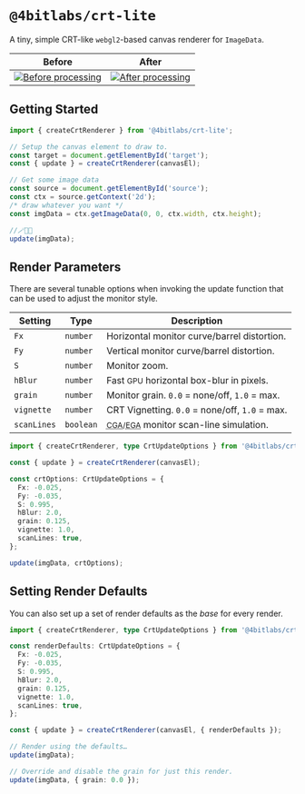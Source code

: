 # `@4bitlabs/crt-lite`

A tiny, simple CRT-like `webgl2`-based canvas renderer for `ImageData`.

| Before                                          | After                                        |
| ----------------------------------------------- | -------------------------------------------- |
| [![Before processing][before]][before_fullsize] | [![After processing][after]][after_fullsize] |

## Getting Started

```ts
import { createCrtRenderer } from '@4bitlabs/crt-lite';

// Setup the canvas element to draw to.
const target = document.getElementById('target');
const { update } = createCrtRenderer(canvasEl);

// Get some image data
const source = document.getElementById('source');
const ctx = source.getContext('2d');
/* draw whatever you want */
const imgData = ctx.getImageData(0, 0, ctx.width, ctx.height);

//🪄🎩🐰
update(imgData);
```

## Render Parameters

There are several tunable options when invoking the update function that can be used to adjust the monitor style.

| Setting     | Type      | Description                                                                                                                                     |
| ----------- | --------- | ----------------------------------------------------------------------------------------------------------------------------------------------- |
| `Fx`        | `number`  | Horizontal monitor curve/barrel distortion.                                                                                                     |
| `Fy`        | `number`  | Vertical monitor curve/barrel distortion.                                                                                                       |
| `S`         | `number`  | Monitor zoom.                                                                                                                                   |
| `hBlur`     | `number`  | Fast <small>GPU</small> horizontal box-blur in pixels.                                                                                          |
| `grain`     | `number`  | Monitor grain. `0.0` = none/off, `1.0` = max.                                                                                                   |
| `vignette`  | `number`  | CRT Vignetting. `0.0` = none/off, `1.0` = max.                                                                                                  |
| `scanLines` | `boolean` | <small><abbr title="Color Graphics Adapter">CGA</abbr>/<abbr title="Enhanced Graphics Adapter">EGA</abbr></small> monitor scan-line simulation. |

```ts
import { createCrtRenderer, type CrtUpdateOptions } from '@4bitlabs/crt-lite';

const { update } = createCrtRenderer(canvasEl);

const crtOptions: CrtUpdateOptions = {
  Fx: -0.025,
  Fy: -0.035,
  S: 0.995,
  hBlur: 2.0,
  grain: 0.125,
  vignette: 1.0,
  scanLines: true,
};

update(imgData, crtOptions);
```

## Setting Render Defaults

You can also set up a set of render defaults as the _base_ for every render.

```ts
import { createCrtRenderer, type CrtUpdateOptions } from '@4bitlabs/crt-lite';

const renderDefaults: CrtUpdateOptions = {
  Fx: -0.025,
  Fy: -0.035,
  S: 0.995,
  hBlur: 2.0,
  grain: 0.125,
  vignette: 1.0,
  scanLines: true,
};

const { update } = createCrtRenderer(canvasEl, { renderDefaults });

// Render using the defaults…
update(imgData);

// Override and disable the grain for just this render.
update(imgData, { grain: 0.0 });
```

[before]: https://j.holmes.codes/images/4bitlabs__crt-lite/before.preview.jpg
[after]: https://j.holmes.codes/images/4bitlabs__crt-lite/after.preview.jpg
[before_fullsize]: https://j.holmes.codes/images/4bitlabs__crt-lite/before.fullsize.webp
[after_fullsize]: https://j.holmes.codes/images/4bitlabs__crt-lite/after.fullsize.webp
